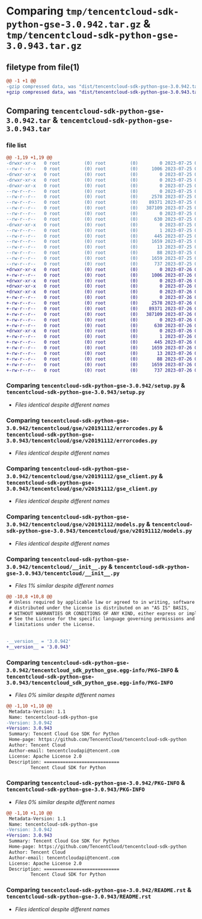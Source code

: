 # Comparing `tmp/tencentcloud-sdk-python-gse-3.0.942.tar.gz` & `tmp/tencentcloud-sdk-python-gse-3.0.943.tar.gz`

## filetype from file(1)

```diff
@@ -1 +1 @@
-gzip compressed data, was "dist/tencentcloud-sdk-python-gse-3.0.942.tar", last modified: Tue Jul 25 04:18:56 2023, max compression
+gzip compressed data, was "dist/tencentcloud-sdk-python-gse-3.0.943.tar", last modified: Wed Jul 26 00:38:18 2023, max compression
```

## Comparing `tencentcloud-sdk-python-gse-3.0.942.tar` & `tencentcloud-sdk-python-gse-3.0.943.tar`

### file list

```diff
@@ -1,19 +1,19 @@
-drwxr-xr-x   0 root         (0) root         (0)        0 2023-07-25 04:18:56.000000 tencentcloud-sdk-python-gse-3.0.942/
--rw-r--r--   0 root         (0) root         (0)     1006 2023-07-25 04:18:56.000000 tencentcloud-sdk-python-gse-3.0.942/setup.py
-drwxr-xr-x   0 root         (0) root         (0)        0 2023-07-25 04:18:56.000000 tencentcloud-sdk-python-gse-3.0.942/tencentcloud/
-drwxr-xr-x   0 root         (0) root         (0)        0 2023-07-25 04:18:56.000000 tencentcloud-sdk-python-gse-3.0.942/tencentcloud/gse/
-drwxr-xr-x   0 root         (0) root         (0)        0 2023-07-25 04:18:56.000000 tencentcloud-sdk-python-gse-3.0.942/tencentcloud/gse/v20191112/
--rw-r--r--   0 root         (0) root         (0)        0 2023-07-25 04:18:56.000000 tencentcloud-sdk-python-gse-3.0.942/tencentcloud/gse/v20191112/__init__.py
--rw-r--r--   0 root         (0) root         (0)     2578 2023-07-25 04:18:56.000000 tencentcloud-sdk-python-gse-3.0.942/tencentcloud/gse/v20191112/errorcodes.py
--rw-r--r--   0 root         (0) root         (0)    89371 2023-07-25 04:18:56.000000 tencentcloud-sdk-python-gse-3.0.942/tencentcloud/gse/v20191112/gse_client.py
--rw-r--r--   0 root         (0) root         (0)   387109 2023-07-25 04:18:56.000000 tencentcloud-sdk-python-gse-3.0.942/tencentcloud/gse/v20191112/models.py
--rw-r--r--   0 root         (0) root         (0)        0 2023-07-25 04:18:56.000000 tencentcloud-sdk-python-gse-3.0.942/tencentcloud/gse/__init__.py
--rw-r--r--   0 root         (0) root         (0)      630 2023-07-25 04:18:56.000000 tencentcloud-sdk-python-gse-3.0.942/tencentcloud/__init__.py
-drwxr-xr-x   0 root         (0) root         (0)        0 2023-07-25 04:18:56.000000 tencentcloud-sdk-python-gse-3.0.942/tencentcloud_sdk_python_gse.egg-info/
--rw-r--r--   0 root         (0) root         (0)        1 2023-07-25 04:18:56.000000 tencentcloud-sdk-python-gse-3.0.942/tencentcloud_sdk_python_gse.egg-info/dependency_links.txt
--rw-r--r--   0 root         (0) root         (0)      445 2023-07-25 04:18:56.000000 tencentcloud-sdk-python-gse-3.0.942/tencentcloud_sdk_python_gse.egg-info/SOURCES.txt
--rw-r--r--   0 root         (0) root         (0)     1659 2023-07-25 04:18:56.000000 tencentcloud-sdk-python-gse-3.0.942/tencentcloud_sdk_python_gse.egg-info/PKG-INFO
--rw-r--r--   0 root         (0) root         (0)       13 2023-07-25 04:18:56.000000 tencentcloud-sdk-python-gse-3.0.942/tencentcloud_sdk_python_gse.egg-info/top_level.txt
--rw-r--r--   0 root         (0) root         (0)       88 2023-07-25 04:18:56.000000 tencentcloud-sdk-python-gse-3.0.942/setup.cfg
--rw-r--r--   0 root         (0) root         (0)     1659 2023-07-25 04:18:56.000000 tencentcloud-sdk-python-gse-3.0.942/PKG-INFO
--rw-r--r--   0 root         (0) root         (0)      737 2023-07-25 04:18:56.000000 tencentcloud-sdk-python-gse-3.0.942/README.rst
+drwxr-xr-x   0 root         (0) root         (0)        0 2023-07-26 00:38:18.000000 tencentcloud-sdk-python-gse-3.0.943/
+-rw-r--r--   0 root         (0) root         (0)     1006 2023-07-26 00:38:18.000000 tencentcloud-sdk-python-gse-3.0.943/setup.py
+drwxr-xr-x   0 root         (0) root         (0)        0 2023-07-26 00:38:18.000000 tencentcloud-sdk-python-gse-3.0.943/tencentcloud/
+drwxr-xr-x   0 root         (0) root         (0)        0 2023-07-26 00:38:18.000000 tencentcloud-sdk-python-gse-3.0.943/tencentcloud/gse/
+drwxr-xr-x   0 root         (0) root         (0)        0 2023-07-26 00:38:18.000000 tencentcloud-sdk-python-gse-3.0.943/tencentcloud/gse/v20191112/
+-rw-r--r--   0 root         (0) root         (0)        0 2023-07-26 00:38:18.000000 tencentcloud-sdk-python-gse-3.0.943/tencentcloud/gse/v20191112/__init__.py
+-rw-r--r--   0 root         (0) root         (0)     2578 2023-07-26 00:38:18.000000 tencentcloud-sdk-python-gse-3.0.943/tencentcloud/gse/v20191112/errorcodes.py
+-rw-r--r--   0 root         (0) root         (0)    89371 2023-07-26 00:38:18.000000 tencentcloud-sdk-python-gse-3.0.943/tencentcloud/gse/v20191112/gse_client.py
+-rw-r--r--   0 root         (0) root         (0)   387109 2023-07-26 00:38:18.000000 tencentcloud-sdk-python-gse-3.0.943/tencentcloud/gse/v20191112/models.py
+-rw-r--r--   0 root         (0) root         (0)        0 2023-07-26 00:38:18.000000 tencentcloud-sdk-python-gse-3.0.943/tencentcloud/gse/__init__.py
+-rw-r--r--   0 root         (0) root         (0)      630 2023-07-26 00:38:18.000000 tencentcloud-sdk-python-gse-3.0.943/tencentcloud/__init__.py
+drwxr-xr-x   0 root         (0) root         (0)        0 2023-07-26 00:38:18.000000 tencentcloud-sdk-python-gse-3.0.943/tencentcloud_sdk_python_gse.egg-info/
+-rw-r--r--   0 root         (0) root         (0)        1 2023-07-26 00:38:18.000000 tencentcloud-sdk-python-gse-3.0.943/tencentcloud_sdk_python_gse.egg-info/dependency_links.txt
+-rw-r--r--   0 root         (0) root         (0)      445 2023-07-26 00:38:18.000000 tencentcloud-sdk-python-gse-3.0.943/tencentcloud_sdk_python_gse.egg-info/SOURCES.txt
+-rw-r--r--   0 root         (0) root         (0)     1659 2023-07-26 00:38:18.000000 tencentcloud-sdk-python-gse-3.0.943/tencentcloud_sdk_python_gse.egg-info/PKG-INFO
+-rw-r--r--   0 root         (0) root         (0)       13 2023-07-26 00:38:18.000000 tencentcloud-sdk-python-gse-3.0.943/tencentcloud_sdk_python_gse.egg-info/top_level.txt
+-rw-r--r--   0 root         (0) root         (0)       88 2023-07-26 00:38:18.000000 tencentcloud-sdk-python-gse-3.0.943/setup.cfg
+-rw-r--r--   0 root         (0) root         (0)     1659 2023-07-26 00:38:18.000000 tencentcloud-sdk-python-gse-3.0.943/PKG-INFO
+-rw-r--r--   0 root         (0) root         (0)      737 2023-07-26 00:38:18.000000 tencentcloud-sdk-python-gse-3.0.943/README.rst
```

### Comparing `tencentcloud-sdk-python-gse-3.0.942/setup.py` & `tencentcloud-sdk-python-gse-3.0.943/setup.py`

 * *Files identical despite different names*

### Comparing `tencentcloud-sdk-python-gse-3.0.942/tencentcloud/gse/v20191112/errorcodes.py` & `tencentcloud-sdk-python-gse-3.0.943/tencentcloud/gse/v20191112/errorcodes.py`

 * *Files identical despite different names*

### Comparing `tencentcloud-sdk-python-gse-3.0.942/tencentcloud/gse/v20191112/gse_client.py` & `tencentcloud-sdk-python-gse-3.0.943/tencentcloud/gse/v20191112/gse_client.py`

 * *Files identical despite different names*

### Comparing `tencentcloud-sdk-python-gse-3.0.942/tencentcloud/gse/v20191112/models.py` & `tencentcloud-sdk-python-gse-3.0.943/tencentcloud/gse/v20191112/models.py`

 * *Files identical despite different names*

### Comparing `tencentcloud-sdk-python-gse-3.0.942/tencentcloud/__init__.py` & `tencentcloud-sdk-python-gse-3.0.943/tencentcloud/__init__.py`

 * *Files 1% similar despite different names*

```diff
@@ -10,8 +10,8 @@
 # Unless required by applicable law or agreed to in writing, software
 # distributed under the License is distributed on an "AS IS" BASIS,
 # WITHOUT WARRANTIES OR CONDITIONS OF ANY KIND, either express or implied.
 # See the License for the specific language governing permissions and
 # limitations under the License.
 
 
-__version__ = '3.0.942'
+__version__ = '3.0.943'
```

### Comparing `tencentcloud-sdk-python-gse-3.0.942/tencentcloud_sdk_python_gse.egg-info/PKG-INFO` & `tencentcloud-sdk-python-gse-3.0.943/tencentcloud_sdk_python_gse.egg-info/PKG-INFO`

 * *Files 0% similar despite different names*

```diff
@@ -1,10 +1,10 @@
 Metadata-Version: 1.1
 Name: tencentcloud-sdk-python-gse
-Version: 3.0.942
+Version: 3.0.943
 Summary: Tencent Cloud Gse SDK for Python
 Home-page: https://github.com/TencentCloud/tencentcloud-sdk-python
 Author: Tencent Cloud
 Author-email: tencentcloudapi@tencent.com
 License: Apache License 2.0
 Description: ============================
         Tencent Cloud SDK for Python
```

### Comparing `tencentcloud-sdk-python-gse-3.0.942/PKG-INFO` & `tencentcloud-sdk-python-gse-3.0.943/PKG-INFO`

 * *Files 0% similar despite different names*

```diff
@@ -1,10 +1,10 @@
 Metadata-Version: 1.1
 Name: tencentcloud-sdk-python-gse
-Version: 3.0.942
+Version: 3.0.943
 Summary: Tencent Cloud Gse SDK for Python
 Home-page: https://github.com/TencentCloud/tencentcloud-sdk-python
 Author: Tencent Cloud
 Author-email: tencentcloudapi@tencent.com
 License: Apache License 2.0
 Description: ============================
         Tencent Cloud SDK for Python
```

### Comparing `tencentcloud-sdk-python-gse-3.0.942/README.rst` & `tencentcloud-sdk-python-gse-3.0.943/README.rst`

 * *Files identical despite different names*

